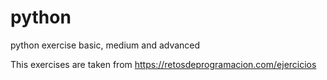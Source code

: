 # python
python exercise basic, medium and advanced

This exercises are taken from https://retosdeprogramacion.com/ejercicios
